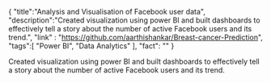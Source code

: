 {
    "title":"Analysis and Visualisation of Facebook user data",
    "description":"Created visualization using power BI and built dashboards to effectively tell a story about the number of active Facebook users and its trend.",
    "link" : "https://github.com/aarthishankar/Breast-cancer-Prediction",
    "tags":[
          "Power BI",
          "Data Analytics"
        ],
        "fact": ""
      }
<p>Created visualization using power BI and built dashboards to effectively tell a story about the number of active Facebook users and its trend.</p>
